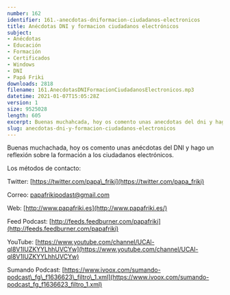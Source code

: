 ```yaml
---
number: 162
identifier: 161.-anecdotas-dniformacion-ciudadanos-electronicos
title: Anécdotas DNI y formacion ciudadanos electrónicos
subject:
- Anécdotas
- Educación
- Formación
- Certificados
- Windows
- DNI
- Papá Friki
downloads: 2818
filename: 161.AnecdotasDNIFormacionCiudadanosElectronicos.mp3
datetime: 2021-01-07T15:05:28Z
version: 1
size: 9525028
length: 605
excerpt: Buenas muchahcada, hoy os comento unas anecdotas del dni y hago un reflexión sobre la formación a los ciudadanos electrónicos.
slug: anecdotas-dni-y-formacion-ciudadanos-electronicos
---
```

Buenas muchachada, hoy os comento unas anécdotas del DNI y hago un reflexión sobre la formación a los ciudadanos electrónicos.

Los métodos de contacto:

Twitter: [https://twitter.com/papa\_friki](https://twitter.com/papa_friki)

Correo: [papafrikipodast@gmail.com](https://archive.org/details/papafrikipodast@gmail.com)

Web: [http://www.papafriki.es](http://www.papafriki.es/)

Feed Podcast: [http://feeds.feedburner.com/papafriki](http://feeds.feedburner.com/papafriki)

YouTube: [https://www.youtube.com/channel/UCAl-ql8V1IUZKYYLhhUVCYw](https://www.youtube.com/channel/UCAl-ql8V1IUZKYYLhhUVCYw)

Sumando Podcast: [https://www.ivoox.com/sumando-podcast\_fg\_f1636623\_filtro\_1.xml](https://www.ivoox.com/sumando-podcast_fg_f1636623_filtro_1.xml)